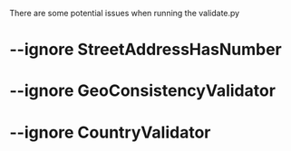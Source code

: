 There are some potential issues when running the validate.py

# --ignore StreetAddressHasNumber

# --ignore GeoConsistencyValidator

# --ignore CountryValidator